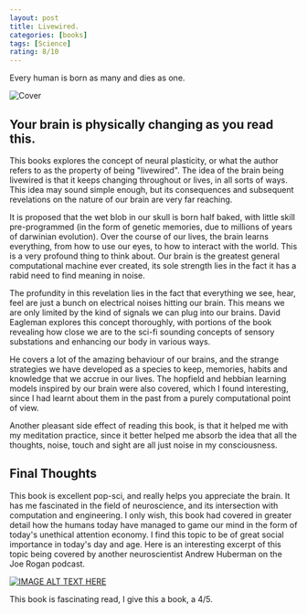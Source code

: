 ```yaml
---
layout: post
title: Livewired.
categories: [books]
tags: [Science]
rating: 8/10
---
```



Every human is born as many and dies as one.

![Cover](https://i.gr-assets.com/images/S/compressed.photo.goodreads.com/books/1580794624l/51778153._SX318_SY475_.jpg)
## Your brain is physically changing as you read this.

This books explores the concept of neural plasticity, or what the author refers to as the property of being "livewired". The idea of the brain being livewired is that it keeps changing throughout or lives, in all sorts of ways. This idea may sound simple enough, but its consequences and subsequent revelations on the nature of our brain are very far reaching.

It is proposed that the wet blob in our skull is born half baked, with little skill pre-programmed (in the form of genetic memories, due to millions of years of darwinian evolution). Over the course of our lives, the brain learns everything, from how to use our eyes, to how to interact with the world. This is a very profound thing to think about. Our brain is the greatest general computational machine ever created, its sole strength lies in the fact it has a rabid need to find meaning in noise.

The profundity in this revelation lies in the fact that everything we see, hear, feel are just a bunch on electrical noises hitting our brain. This means we are only limited by the kind of signals we can plug into our brains. David Eagleman explores this concept thoroughly, with portions of the book revealing how close we are to the sci-fi sounding concepts of sensory substations and enhancing our body in various ways.

He covers a lot of the amazing behaviour of our brains, and the strange strategies we have developed as a species to keep, memories, habits and knowledge that we accrue in our lives. The hopfield and hebbian learning models inspired by our brain were also covered, which I found interesting, since I had learnt about them in the past from a purely computational point of view.

Another pleasant side effect of reading this book, is that it helped me with my meditation practice, since it better helped me absorb the idea that all the thoughts, noise, touch and sight are all just noise in my consciousness.

## Final Thoughts
This book is excellent pop-sci, and really helps you appreciate the brain. It has me fascinated in the field of neuroscience, and its intersection with computation and engineering. 
I only wish, this book had covered in greater detail how the humans today have managed to game our mind in the form of today's unethical attention economy. I find this topic to be of great social importance in today's day and age. Here is an interesting excerpt of this topic being covered by another neuroscientist Andrew Huberman on the Joe Rogan podcast.

 [![IMAGE ALT TEXT HERE](https://img.youtube.com/vi/mp5q9yfceY0/0.jpg)](https://www.youtube.com/watch?v=mp5q9yfceY0)

This book is fascinating read, I give this a book, a 4/5.
